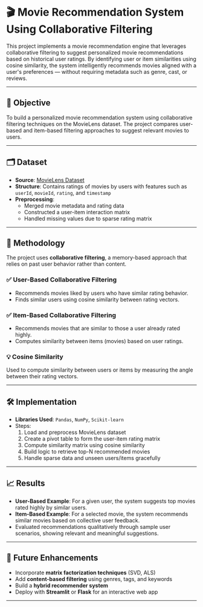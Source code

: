 # 🎬 Movie Recommendation System Using Collaborative Filtering

This project implements a movie recommendation engine that leverages collaborative filtering to suggest personalized movie recommendations based on historical user ratings. By identifying user or item similarities using cosine similarity, the system intelligently recommends movies aligned with a user's preferences — without requiring metadata such as genre, cast, or reviews.

---

## 📌 Objective

To build a personalized movie recommendation system using collaborative filtering techniques on the MovieLens dataset. The project compares user-based and item-based filtering approaches to suggest relevant movies to users.

---

## 🗂️ Dataset

- **Source**: [MovieLens Dataset](https://grouplens.org/datasets/movielens/)
- **Structure**: Contains ratings of movies by users with features such as `userId`, `movieId`, `rating`, and `timestamp`
- **Preprocessing**:
  - Merged movie metadata and rating data
  - Constructed a user-item interaction matrix
  - Handled missing values due to sparse rating matrix

---

## 🧠 Methodology

The project uses **collaborative filtering**, a memory-based approach that relies on past user behavior rather than content.

### ✅ User-Based Collaborative Filtering
- Recommends movies liked by users who have similar rating behavior.
- Finds similar users using cosine similarity between rating vectors.

### ✅ Item-Based Collaborative Filtering
- Recommends movies that are similar to those a user already rated highly.
- Computes similarity between items (movies) based on user ratings.

### 💡 Cosine Similarity
Used to compute similarity between users or items by measuring the angle between their rating vectors.

---

## 🛠️ Implementation

- **Libraries Used**: `Pandas`, `NumPy`, `Scikit-learn`
- Steps:
  1. Load and preprocess MovieLens dataset
  2. Create a pivot table to form the user-item rating matrix
  3. Compute similarity matrix using cosine similarity
  4. Build logic to retrieve top-N recommended movies
  5. Handle sparse data and unseen users/items gracefully

---

## 📈 Results

- **User-Based Example**: For a given user, the system suggests top movies rated highly by similar users.
- **Item-Based Example**: For a selected movie, the system recommends similar movies based on collective user feedback.
- Evaluated recommendations qualitatively through sample user scenarios, showing relevant and meaningful suggestions.

---

## 🚀 Future Enhancements

- Incorporate **matrix factorization techniques** (SVD, ALS)
- Add **content-based filtering** using genres, tags, and keywords
- Build a **hybrid recommender system**
- Deploy with **Streamlit** or **Flask** for an interactive web app

---


